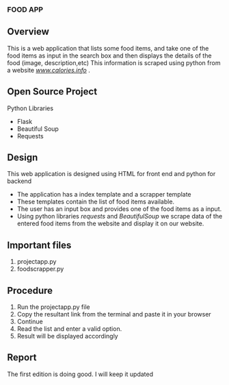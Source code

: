 ### FOOD APP

## Overview
This is a web application that lists some food items, and take one of the food items as input in the search box and then displays the details of the food (image, description,etc)
This information is scraped using python from a website *www.calories.info* .

## Open Source Project 
Python Libraries
* Flask
* Beautiful Soup
* Requests

## Design
This web application is designed using HTML for front end and python for backend
* The application has a index template and a scrapper template
* These templates contain the list of food items available.
* The user has an input box and provides one of the food items as a input.
* Using python libraries *requests* and *BeautifulSoup* we scrape data of the entered food items from the website and display it on our website.

## Important files
1. projectapp.py
2. foodscrapper.py

## Procedure
1. Run the projectapp.py file
2. Copy the resultant link from the terminal and paste it in your browser
3. Continue
4. Read the list and enter a valid option.
5. Result will be displayed accordingly

## Report
The first edition is doing good. I will keep it updated

